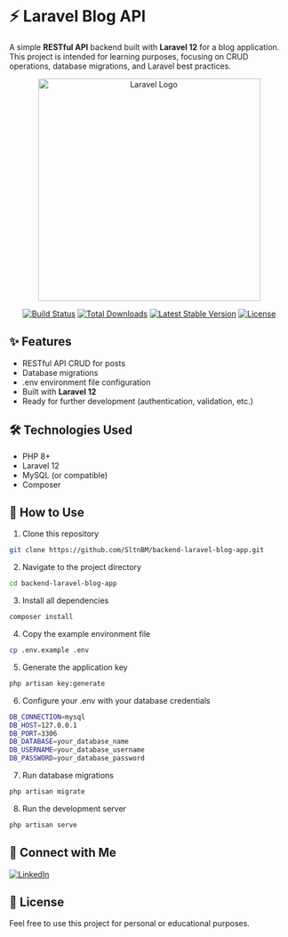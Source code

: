 # ⚡ Laravel Blog API
A simple **RESTful API** backend built with **Laravel 12** for a blog application.  
This project is intended for learning purposes, focusing on CRUD operations, database migrations, and Laravel best practices.


<p align="center"><a href="https://laravel.com" target="_blank"><img src="https://raw.githubusercontent.com/laravel/art/master/logo-lockup/5%20SVG/2%20CMYK/1%20Full%20Color/laravel-logolockup-cmyk-red.svg" width="400" alt="Laravel Logo"></a></p>

<p align="center">
<a href="https://github.com/laravel/framework/actions"><img src="https://github.com/laravel/framework/workflows/tests/badge.svg" alt="Build Status"></a>
<a href="https://packagist.org/packages/laravel/framework"><img src="https://img.shields.io/packagist/dt/laravel/framework" alt="Total Downloads"></a>
<a href="https://packagist.org/packages/laravel/framework"><img src="https://img.shields.io/packagist/v/laravel/framework" alt="Latest Stable Version"></a>
<a href="https://packagist.org/packages/laravel/framework"><img src="https://img.shields.io/packagist/l/laravel/framework" alt="License"></a>
</p>

## ✨ Features
- RESTful API CRUD for posts  
- Database migrations  
- .env environment file configuration  
- Built with **Laravel 12**  
- Ready for further development (authentication, validation, etc.)

## 🛠️ Technologies Used
- PHP 8+
- Laravel 12
- MySQL (or compatible)
- Composer

## 🚀 How to Use
1. Clone this repository
```bash
git clone https://github.com/SltnBM/backend-laravel-blog-app.git
```
2. Navigate to the project directory
```bash
cd backend-laravel-blog-app
```
3. Install all dependencies
```bash
composer install
```
4. Copy the example environment file
```bash
cp .env.example .env
```
5. Generate the application key
```bash
php artisan key:generate
```
6. Configure your .env with your database credentials
```bash
DB_CONNECTION=mysql
DB_HOST=127.0.0.1
DB_PORT=3306
DB_DATABASE=your_database_name
DB_USERNAME=your_database_username
DB_PASSWORD=your_database_password
```
7. Run database migrations
```bash
php artisan migrate
```
8. Run the development server
```bash
php artisan serve
```

## 🤝 Connect with Me
[![LinkedIn](https://img.shields.io/badge/LinkedIn-Sultan%20Badra-blue?logo=linkedin&logoColor=white&style=flat-square)](https://www.linkedin.com/in/sultan-badra)

## 📄 License
Feel free to use this project for personal or educational purposes.
